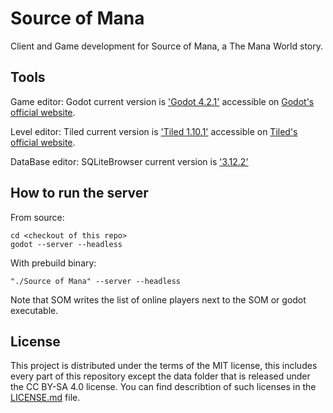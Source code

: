 # Source of Mana

Client and Game development for Source of Mana, a The Mana World story.

## Tools

Game editor:
Godot current version is ['Godot 4.2.1'](https://godotengine.org/article/maintenance-release-godot-4-2-1/) accessible on [Godot's official website](https://godotengine.org/download).

Level editor:
Tiled current version is ['Tiled 1.10.1'](https://www.mapeditor.org/2023/04/04/tiled-1-10-1-released.html) accessible on [Tiled's official website](https://www.mapeditor.org/).

DataBase editor:
SQLiteBrowser current version is ['3.12.2'](https://github.com/sqlitebrowser/sqlitebrowser)

## How to run the server

From source:
```
cd <checkout of this repo>
godot --server --headless
```

With prebuild binary:
```
"./Source of Mana" --server --headless
```

Note that SOM writes the list of online players next to the SOM or godot executable.

## License

This project is distributed under the terms of the MIT license, this includes every part of this repository except the data folder that is released under the CC BY-SA 4.0 license.
You can find describtion of such licenses  in the [LICENSE.md](LICENSE.md) file.
